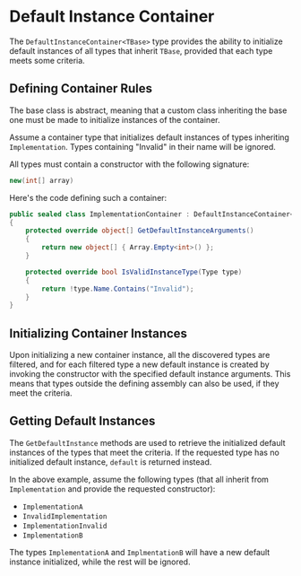# Default Instance Container

The `DefaultInstanceContainer<TBase>` type provides the ability to initialize default instances of all types that inherit `TBase`, provided that each type meets some criteria.

## Defining Container Rules

The base class is abstract, meaning that a custom class inheriting the base one must be made to initialize instances of the container.

Assume a container type that initializes default instances of types inheriting `Implementation`. Types containing "Invalid" in their name will be ignored.

All types must contain a constructor with the following signature:
```csharp
new(int[] array)
```

Here's the code defining such a container:

```csharp
public sealed class ImplementationContainer : DefaultInstanceContainer<Implementation>
{
    protected override object[] GetDefaultInstanceArguments()
    {
        return new object[] { Array.Empty<int>() };
    }

    protected override bool IsValidInstanceType(Type type)
    {
        return !type.Name.Contains("Invalid");
    }
}
```

## Initializing Container Instances

Upon initializing a new container instance, all the discovered types are filtered, and for each filtered type a new default instance is created by invoking the constructor with the specified default instance arguments. This means that types outside the defining assembly can also be used, if they meet the criteria.

## Getting Default Instances

The `GetDefaultInstance` methods are used to retrieve the initialized default instances of the types that meet the criteria. If the requested type has no initialized default instance, `default` is returned instead.

In the above example, assume the following types (that all inherit from `Implementation` and provide the requested constructor):
- `ImplementationA`
- `InvalidImplementation`
- `ImplementationInvalid`
- `ImplementationB`

The types `ImplementationA` and `ImplmentationB` will have a new default instance initialized, while the rest will be ignored.

